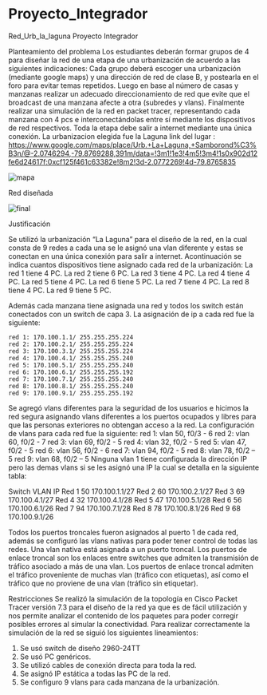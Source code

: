# Proyecto_Integrador
Red_Urb_la_laguna
Proyecto Integrador

Planteamiento del problema
Los estudiantes deberán formar grupos de 4 para diseñar la red de una etapa de una urbanización de acuerdo a las siguientes indicaciones: Cada grupo deberá escoger una urbanización (mediante google maps) y una dirección de red de clase B, y postearla en el foro para evitar temas repetidos. Luego en base al número de casas y manzanas realizar un adecuado direccionamiento de red que evite que el broadcast de una manzana afecte a otra (subredes y vlans). Finalmente realizar una simulación de la red en packet tracer, representando cada manzana con 4 pcs e interconectándolas entre sí mediante los dispositivos de red respectivos. Toda la etapa debe salir a internet mediante una única conexión.
La  urbanizacion elegida fue la Laguna
link del lugar :  https://www.google.com/maps/place/Urb.+La+Laguna,+Samborond%C3%B3n/@-2.0746294,-79.8769288,391m/data=!3m1!1e3!4m5!3m4!1s0x902d12fe6d24617f:0xcf125f461c63382e!8m2!3d-2.0772269!4d-79.8765835


![mapa](https://user-images.githubusercontent.com/60244917/75835823-f4612300-5d8d-11ea-8330-cba87399496a.PNG)

Red diseñada
 
 
![final](https://user-images.githubusercontent.com/60244917/75836287-6b4aeb80-5d8f-11ea-9255-e40aa53d6b94.jpg)
 
 
Justificación

Se utilizó la urbanización “La Laguna” para el diseño de la red, en la cual consta de 9 redes a cada una se le asignó una vlan diferente y estas se conectan en una única conexión para salir a internet.
Acontinuación se indica cuantos dispositivos tiene asignado cada red de la urbanización:
 	La red 1 tiene 4 PC.
 	La red 2 tiene 6 PC.
 	La red 3 tiene 4 PC.
 	La red 4 tiene 4 PC.
 	La red 5 tiene 4 PC.
 	La red 6 tiene 5 PC.
 	La red 7 tiene 4 PC.
 	La red 8 tiene 4 PC.
 	La red 9 tiene 5 PC.

Además cada manzana tiene asignada una red y todos los switch están conectados con un switch de capa 3. La asignación de ip a cada red fue la siguiente:

 	red 1: 170.100.1.1/ 255.255.255.224
 	red 2: 170.100.2.1/ 255.255.255.224
 	red 3: 170.100.3.1/ 255.255.255.224
 	red 4: 170.100.4.1/ 255.255.255.240
 	red 5: 170.100.5.1/ 255.255.255.240
 	red 6: 170.100.6.1/ 255.255.255.192
 	red 7: 170.100.7.1/ 255.255.255.240
 	red 8: 170.100.8.1/ 255.255.255.240
 	red 9: 170.100.9.1/ 255.255.255.192

Se agregó vlans diferentes para la seguridad de los usuarios e hicimos la red segura asignando vlans diferentes a los puertos ocupados y libres para que las personas exteriores no obtengan acceso a la red. La configuración de vlans para cada red fue la siguiente:
 	red 1: vlan 50, f0/3 - 6
 	red 2: vlan 60, f0/2 - 7
 	red 3: vlan 69, f0/2 - 5
 	red 4: vlan 32, f0/2 - 5
 	red 5: vlan 47, f0/2 - 5
 	red 6: vlan 56, f0/2 - 6
 	red 7: vlan 94, f0/2 - 5
 	red 8: vlan 78, f0/2 – 5
 	red 9: vlan 68, f0/2 – 5
Ninguna vlan 1 tiene configurada la dirección IP pero las demas vlans si se les asignó una IP la cual se detalla en la siguiente tabla:

Switch	VLAN	IP
Red 1	50	170.100.1.1/27
Red 2	60	170.100.2.1/27
Red 3	69	170.100.4.1/27
Red 4	32	170.100.4.1/28
Red 5	47	170.100.5.1/28
Red 6	56	170.100.6.1/26
Red 7	94	170.100.7.1/28
Red 8	78	170.100.8.1/26
Red 9	68	170.100.9.1/26

Todos los puertos troncales fueron asignados al puerto 1 de cada red, además se configuró las vlans nativas para poder tener control de todas las redes.
Una vlan nativa está asignada a un puerto troncal. Los puertos de enlace troncal son los enlaces entre switches que admiten la transmisión de tráfico asociado a más de una vlan. Los puertos de enlace troncal admiten el tráfico proveniente de muchas vlan (tráfico con etiquetas), así como el tráfico que no proviene de una vlan (tráfico sin etiquetar).

Restricciones
Se realizó la simulación de la topología en Cisco Packet Tracer versión 7.3 para el diseño de la red ya que es de fácil utilización y nos permite analizar el contenido de los paquetes para poder corregir posibles errores al simular la conectividad.
Para realizar correctamente la simulación de la red se siguió los siguientes lineamientos:
1.	Se usó switch de diseño 2960-24TT
2.	Se usó PC genéricos.
3.	Se utilizó cables de conexión directa para toda la red.
4.	Se asignó IP estática a todas las PC de la red.
5.	Se configuro 9 vlans para cada manzana de la urbanización.

